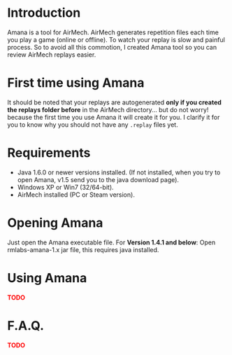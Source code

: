 # Introduction #
Amana is a tool for AirMech. AirMech generates repetition files each time you play a game (online or offline). To watch your replay is slow and painful process. So to avoid all this commotion, I created Amana tool so you can review AirMech replays easier.

# First time using Amana #
It should be noted that your replays are autogenerated **only if you created the replays folder before** in the AirMech directory... but do not worry! because the first time you use Amana it will create it for you. I clarify it for you to know why you should not have any `.replay` files yet.

# Requirements #
  * Java 1.6.0 or newer versions installed. (If not installed, when you try to open Amana, v1.5 send you to the java download page).
  * Windows XP or Win7 (32/64-bit).
  * AirMech installed (PC or Steam version).

# Opening Amana #
Just open the Amana executable file.
For **Version 1.4.1 and below**: Open rmlabs-amana-1.x jar file, this requires java installed.

# Using Amana #
<font color='red'><b>TODO</b></font>

# F.A.Q. #
<font color='red'><b>TODO</b></font>